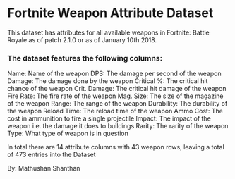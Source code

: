 # Fortnite Weapon Attribute Dataset
This dataset has attributes for all available weapons in Fortnite: Battle Royale as of patch 2.1.0 or as of January 10th 2018.

### The dataset features the following columns:
Name: Name of the weapon
DPS: The damage per second of the weapon
Damage: The damage done by the weapon
Critical %: The critical hit chance of the weapon
Crit. Damage: The critical hit damage of the weapon
Fire Rate: The fire rate of the weapon
Mag. Size: The size of the magazine of the weapon
Range: The range of the weapon
Durability: The durability of the weapon
Reload Time: The reload time of the weapon
Ammo Cost: The cost in ammunition to fire a single projectile
Impact: The impact of the weapon i.e. the damage it does to buildings
Rarity: The rarity of the weapon
Type: What type of weapon is in question

In total there are 14 attribute columns with 43 weapon rows, leaving a total of 473 entries into the Dataset

By: Mathushan Shanthan
